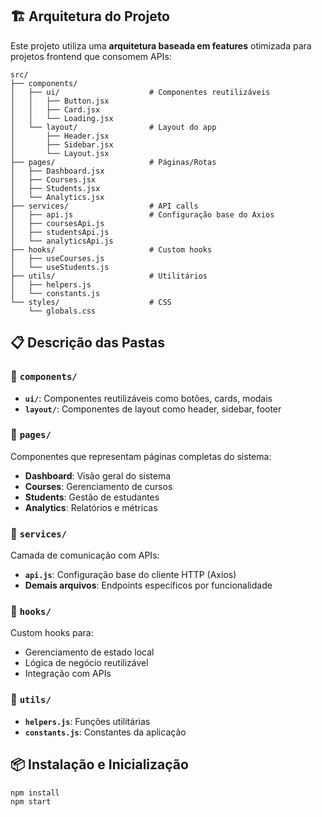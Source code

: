 ## 🏗️ Arquitetura do Projeto

Este projeto utiliza uma **arquitetura baseada em features** otimizada para projetos frontend que consomem APIs:

```
src/
├── components/
│   ├── ui/                    # Componentes reutilizáveis
│   │   ├── Button.jsx
│   │   ├── Card.jsx
│   │   └── Loading.jsx
│   └── layout/                # Layout do app
│       ├── Header.jsx
│       ├── Sidebar.jsx
│       └── Layout.jsx
├── pages/                     # Páginas/Rotas
│   ├── Dashboard.jsx
│   ├── Courses.jsx
│   ├── Students.jsx
│   └── Analytics.jsx
├── services/                  # API calls
│   ├── api.js                 # Configuração base do Axios
│   ├── coursesApi.js
│   ├── studentsApi.js
│   └── analyticsApi.js
├── hooks/                     # Custom hooks
│   ├── useCourses.js
│   └── useStudents.js
├── utils/                     # Utilitários
│   ├── helpers.js
│   └── constants.js
└── styles/                    # CSS
    └── globals.css
```

## 📋 Descrição das Pastas

### 📁 `components/`

- **`ui/`**: Componentes reutilizáveis como botões, cards, modais
- **`layout/`**: Componentes de layout como header, sidebar, footer

### 📁 `pages/`

Componentes que representam páginas completas do sistema:

- **Dashboard**: Visão geral do sistema
- **Courses**: Gerenciamento de cursos
- **Students**: Gestão de estudantes
- **Analytics**: Relatórios e métricas

### 📁 `services/`

Camada de comunicação com APIs:

- **`api.js`**: Configuração base do cliente HTTP (Axios)
- **Demais arquivos**: Endpoints específicos por funcionalidade

### 📁 `hooks/`

Custom hooks para:

- Gerenciamento de estado local
- Lógica de negócio reutilizável
- Integração com APIs

### 📁 `utils/`

- **`helpers.js`**: Funções utilitárias
- **`constants.js`**: Constantes da aplicação

## 📦 Instalação e Inicialização

```bash
npm install
npm start
```
